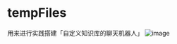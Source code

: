 # tempFiles
用来进行实践搭建「自定义知识库的聊天机器人」
![image](https://user-images.githubusercontent.com/24568833/233308854-4261f13a-b941-4cda-9584-de24b661e3ac.png)

